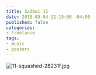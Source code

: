 ```yaml
---
title: Sadboi 11
date: 2018-05-04 12:19:00 -04:00
published: false
categories:
- Freelance
tags:
- music
- posters
---
```


![11-squashed-28231f.jpg](/uploads/11-squashed-28231f.jpg)